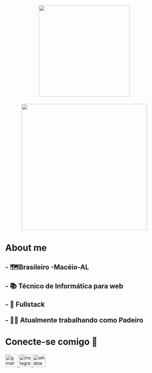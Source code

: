 <div align="center">
  <img height="290" src="https://logos.textgiraffe.com/logos/logo-name/39186723-designstyle-snowing-m.png"  />
</div>

###

<div align="center">
  <img height="400" src="https://camo.githubusercontent.com/54e21545218dcb9e6bd1093dc8558bafd8f396e0a7fca4d2216beb8e162a8ef6/68747470733a2f2f74682e62696e672e636f6d2f74682f69642f522e38313137386234376138353938663063383163343739396632636464343035373f72696b3d356375564b25326266492532627350717177267069643d496d6752617726723d30"  />
</div>

###

<h1 align="left">About me</h1>

###

<h2 align="left">- 🗺️Brasileiro -Macéio-AL <br><br>- 📚 Técnico de Informática para web<br><br>- 🎯 Fullstack<br><br>- 👨‍💻 Atualmente trabalhando como Padeiro</h2>

###

<h1 align="left">Conecte-se comigo 📲</h1>

###

<div align="left">
  <a href="https://mail.google.com/mail/u/0/?ogbl#inbox" target="_blank">
    <img src="https://img.shields.io/static/v1?message=Gmail&logo=gmail&label=&color=D14836&logoColor=white&labelColor=&style=for-the-badge" height="40" alt="gmail logo"  />
  </a>
  <a href="https://www.instagram.com/henrique_basinga/" target="_blank">
    <img src="https://img.shields.io/static/v1?message=Instagram&logo=instagram&label=&color=E4405F&logoColor=white&labelColor=&style=for-the-badge" height="40" alt="instagram logo"  />
  </a>
  <img src="https://img.shields.io/static/v1?message=Whatsapp&logo=whatsapp&label=&color=25D366&logoColor=white&labelColor=&style=for-the-badge" height="40" alt="whatsapp logo"  />
</div>

###

<div align="left">
</div>

###

<h1 align="left"></h1>

###

<p align="left"></p>

###
